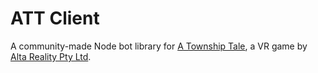 # ATT Client

A community-made Node bot library for [A Township Tale](http://townshiptale.com/), a VR game by [Alta Reality Pty Ltd](https://www.altavr.io/).
